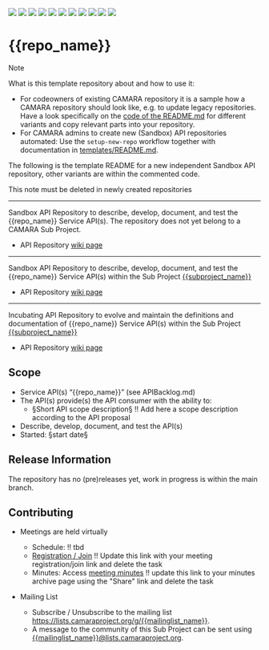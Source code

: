 <a href="https://github.com/camaraproject/{{repo_name}}/commits/" title="Last Commit"><img src="https://img.shields.io/github/last-commit/camaraproject/{{repo_name}}?style=plastic"></a>
<a href="https://github.com/camaraproject/{{repo_name}}/issues" title="Open Issues"><img src="https://img.shields.io/github/issues/camaraproject/{{repo_name}}?style=plastic"></a>
<a href="https://github.com/camaraproject/{{repo_name}}/pulls" title="Open Pull Requests"><img src="https://img.shields.io/github/issues-pr/camaraproject/{{repo_name}}?style=plastic"></a>
<a href="https://github.com/camaraproject/{{repo_name}}/graphs/contributors" title="Contributors"><img src="https://img.shields.io/github/contributors/camaraproject/{{repo_name}}?style=plastic"></a>
<a href="https://github.com/camaraproject/{{repo_name}}" title="Repo Size"><img src="https://img.shields.io/github/repo-size/camaraproject/{{repo_name}}?style=plastic"></a>
<a href="https://github.com/camaraproject/{{repo_name}}/blob/main/LICENSE" title="License"><img src="https://img.shields.io/badge/License-Apache%202.0-green.svg?style=plastic"></a>
<a href="https://github.com/camaraproject/{{repo_name}}/releases/latest" title="Latest Release"><img src="https://img.shields.io/github/release/camaraproject/{{repo_name}}?style=plastic"></a>
<a href="https://github.com/camaraproject/Governance/blob/main/ProjectStructureAndRoles.md" title="Sandbox API Repository"><img src="https://img.shields.io/badge/Sandbox%20API%20Repository-yellow?style=plastic"></a>
<a href="https://github.com/camaraproject/Governance/blob/main/ProjectStructureAndRoles.md" title="Incubating API Repository"><img src="https://img.shields.io/badge/Incubating%20API%20Repository-green?style=plastic"></a>
<a href="https://github.com/camaraproject/Governance/blob/main/ProjectStructureAndRoles.md" title="Graduated API Repository"><img src="https://img.shields.io/badge/Graduated%20API%20Repository-silver?style=plastic"></a>
<a href="https://github.com/camaraproject/Governance/blob/main/ProjectStructureAndRoles.md" title="Working Group"><img src="https://img.shields.io/badge/Working%20Group-red?style=plastic"></a>
<!-- Choose one of the above four alternative badges and then delete this task -->

# {{repo_name}}

> [!NOTE]
> What is this template repository about and how to use it:
>
> * For codeowners of existing CAMARA repository it is a sample how a CAMARA repository should look like, e.g. to update legacy repositories. Have a look specifically on the [code of the README.md](https://github.com/camaraproject/Template_API_Repository/blob/main/README.md?plain=1) for different variants and copy relevant parts into your repository.
> * For CAMARA admins to create new (Sandbox) API repositories automated: Use the `setup-new-repo` workflow together with documentation in [templates/README.md](templates/README.md).
>
> The following is the template README for a new independent Sandbox API repository, other variants are within the commented code.
>
> This note must be deleted in newly created repositories

---

<!-- Choose one of the following alternatives and then delete this task -->

<!-- Alternative for new, independent Sandbox API Repositories -->
Sandbox API Repository to describe, develop, document, and test the {{repo_name}} Service API(s). The repository does not yet belong to a CAMARA Sub Project.

* API Repository [wiki page]({{repo_wiki_page}})

---

<!-- Alternative for Sandbox API Repositories within the context of an existing Sub Project -->

Sandbox API Repository to describe, develop, document, and test the {{repo_name}} Service API(s) within the Sub Project [{{subproject_name}}]({{subproject_wiki_page}})

* API Repository [wiki page]({{repo_wiki_page}})

---
<!-- Alternative for Incubating API Repositories (always part of Sub Project, potentially created as part of the Incubation) --> 

Incubating API Repository to evolve and maintain the definitions and documentation of {{repo_name}} Service API(s) within the Sub Project [{{subproject_name}}]({{subproject_wiki_page}})

* API Repository [wiki page]({{repo_wiki_page}})

<!-- for Graduation of an API Repository replace "Incubating" with "Graduated" and don't forget to exchange the badge :-) -->

<!-- Alternative if the repository will be used for a working group - in this case further points, e.g. the scope, of this template need to be adapted:

Repository for xxx of the {{subproject_name}} Working Group"

* Working Group [wiki home page]({{repo_wiki_page}}) 

-->

## Scope

* Service API(s) “{{repo_name}}” (see APIBacklog.md) 
* The API(s) provide(s) the API consumer with the ability to:  
  * §Short API scope description§ !! Add here a scope description according to the API proposal
* Describe, develop, document, and test the API(s)
* Started: §start date§
<!-- * Incubating stage since: {{incubation date}} --> 

## Release Information

The repository has no (pre)releases yet, work in progress is within the main branch.
<!-- Optional: an explicit listing of the latest (pre-)release with additional information, e.g. links to the API definitions -->
<!-- In addition use/uncomment one or multiple the following alternative options when becoming applicable -->
<!-- Pre-releases of this sub project are available in https://github.com/camaraproject/{{repo_name}}/releases -->
<!-- The latest public release is available here: https://github.com/camaraproject/{{repo_name}}/releases/latest -->
<!-- For changes see [CHANGELOG.md](https://github.com/camaraproject/{{repo_name}}/blob/main/CHANGELOG.md) -->

## Contributing

* Meetings are held virtually <!-- for new, independent Sandbox API repositories request a meeting link from the LF admin team or replace the information with the existing meeting information of the Sub Project -->

  * Schedule: !! tbd
  * [Registration / Join](https://zoom-lfx.platform.linuxfoundation.org/meetings/telcoapi) !! Update this link with your meeting registration/join link and delete the task
  * Minutes: Access [meeting minutes]({{repo_wiki_page}}) !! update this link to your minutes archive page using the "Share" link and delete the task
* Mailing List
  <!-- Note: the `mailinglistname` is either already existing (for API Repositories within a Sub Projects) or will be created by the CAMARA Admin Team. -->
  * Subscribe / Unsubscribe to the mailing list <https://lists.camaraproject.org/g/{{mailinglist_name}}>.
  * A message to the community of this Sub Project can be sent using <{{mailinglist_name}}@lists.camaraproject.org>.
